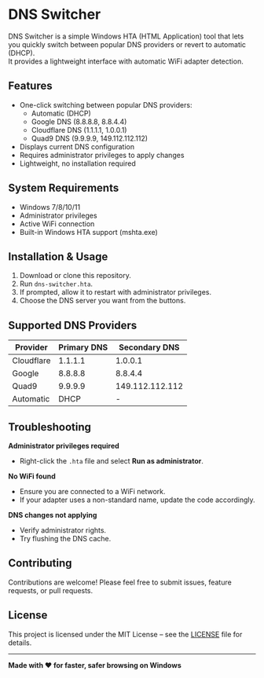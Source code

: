 # DNS Switcher

DNS Switcher is a simple Windows HTA (HTML Application) tool that lets you quickly switch between popular DNS providers or revert to automatic (DHCP).  
It provides a lightweight interface with automatic WiFi adapter detection.

## Features

- One-click switching between popular DNS providers:
  - Automatic (DHCP)
  - Google DNS (8.8.8.8, 8.8.4.4)
  - Cloudflare DNS (1.1.1.1, 1.0.0.1)
  - Quad9 DNS (9.9.9.9, 149.112.112.112)
- Displays current DNS configuration
- Requires administrator privileges to apply changes
- Lightweight, no installation required

## System Requirements

- Windows 7/8/10/11  
- Administrator privileges  
- Active WiFi connection  
- Built-in Windows HTA support (mshta.exe)

## Installation & Usage

1. Download or clone this repository.  
2. Run `dns-switcher.hta`.  
3. If prompted, allow it to restart with administrator privileges.  
4. Choose the DNS server you want from the buttons.  

## Supported DNS Providers

| Provider    | Primary DNS     | Secondary DNS    |
|-------------|-----------------|------------------|
| Cloudflare  | 1.1.1.1         | 1.0.0.1          |
| Google      | 8.8.8.8         | 8.8.4.4          |
| Quad9       | 9.9.9.9         | 149.112.112.112  |
| Automatic   | DHCP            | -                |

## Troubleshooting

**Administrator privileges required**  
- Right-click the `.hta` file and select **Run as administrator**.  

**No WiFi found**  
- Ensure you are connected to a WiFi network.  
- If your adapter uses a non-standard name, update the code accordingly.  

**DNS changes not applying**  
- Verify administrator rights.  
- Try flushing the DNS cache.  

## Contributing

Contributions are welcome! Please feel free to submit issues, feature requests, or pull requests.  

## License

This project is licensed under the MIT License – see the [LICENSE](LICENSE) file for details.  

---

**Made with ❤️ for faster, safer browsing on Windows**
